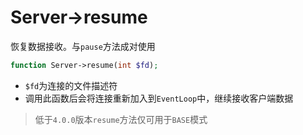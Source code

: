 # Server->resume

恢复数据接收。与`pause`方法成对使用
```php
function Server->resume(int $fd);
```

* `$fd`为连接的文件描述符
* 调用此函数后会将连接重新加入到`EventLoop`中，继续接收客户端数据

> 低于`4.0.0`版本`resume`方法仅可用于`BASE`模式